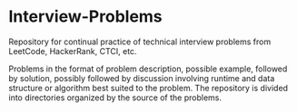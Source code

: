 # Interview-Problems
Repository for continual practice of technical interview problems from LeetCode, HackerRank, CTCI, etc.

Problems in the format of problem description, possible example, followed by solution, possibly followed by discussion involving runtime and data structure or algorithm best suited to the problem.  The repository is divided into directories organized by the source of the problems.
    
